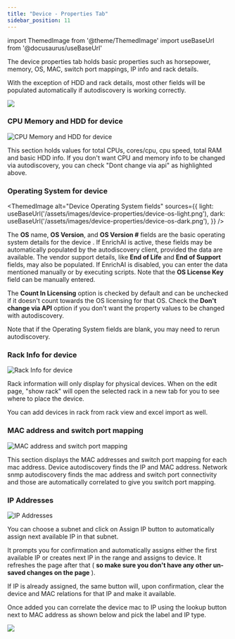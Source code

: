 ```yaml
---
title: "Device - Properties Tab"
sidebar_position: 11
---
```


import ThemedImage from '@theme/ThemedImage'
import useBaseUrl from '@docusaurus/useBaseUrl'

The device properties tab holds basic properties such as horsepower, memory, OS, MAC, switch port mappings, IP info and rack details.

With the exception of HDD and rack details, most other fields will be populated automatically if autodiscovery is working correctly.

![](/assets/images/wpid5504-media_1347919479539.png)

### CPU Memory and HDD for device

![CPU Memory and HDD for device](/assets/images/wpid5501-CPU_Memory_and_HDD_for_device.png)

This section holds values for total CPUs, cores/cpu, cpu speed, total RAM and basic HDD info. If you don't want CPU and memory info to be changed via autodiscovery, you can check "Dont change via api" as highlighted above.

### Operating System for device

<ThemedImage
  alt="Device Operating System fields"
  sources={{
    light: useBaseUrl('/assets/images/device-properties/device-os-light.png'),
    dark: useBaseUrl('/assets/images/device-properties/device-os-dark.png'),
  }}
/>

The **OS** name, **OS Version**, and **OS Version #** fields are the basic operating system details for the device . If EnrichAI is active, these fields may be automatically populated by the autodiscovery client, provided the data are available. The vendor support details, like **End of Life** and **End of Support** fields, may also be populated. If EnrichAI is disabled, you can enter the data mentioned manually or by executing scripts. Note that the **OS License Key** field can be manually entered. 

The **Count In Licensing** option is checked by default and can be unchecked if it doesn't count towards the OS licensing for that OS. Check the **Don't change via API** option if you don't want the property values to be changed with autodiscovery.

Note that if the Operating System fields are blank, you may need to rerun autodiscovery.

### Rack Info for device

![Rack Info for device](/assets/images/wpid5507-Rack_Info_for_device.png)

Rack information will only display for physical devices. When on the edit page, "show rack" will open the selected rack in a new tab for you to see where to place the device.

You can add devices in rack from rack view and excel import as well.

### MAC address and switch port mapping

![MAC address and switch port mapping](/assets/images/wpid5503-MAC_address_and_switch_port_mapping.png)

This section displays the MAC addresses and switch port mapping for each mac address. Device autodiscovery finds the IP and MAC address. Network snmp autodiscovery finds the mac address and switch port connectivity and those are automatically correlated to give you switch port mapping.

### IP Addresses

![IP Addresses](/assets/images/wpid5502-IP_Addresses.png)

You can choose a subnet and click on Assign IP button to automatically assign next available IP in that subnet.

It prompts you for confirmation and automatically assigns either the first available IP or creates next IP in the range and assigns to device. It refreshes the page after that ( **so make sure you don't have any other un-saved changes on the page** ).

If IP is already assigned, the same button will, upon confirmation, clear the device and MAC relations for that IP and make it available.

Once added you can correlate the device mac to IP using the lookup button next to MAC address as shown below and pick the label and IP type.

![](/assets/images/wpid5505-media_1347928201694.png)
